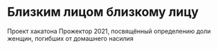 # Близким лицом близкому лицу
Проект хакатона Прожектор 2021, посвящённый определению доли женщин, погибших от домашнего насилия
